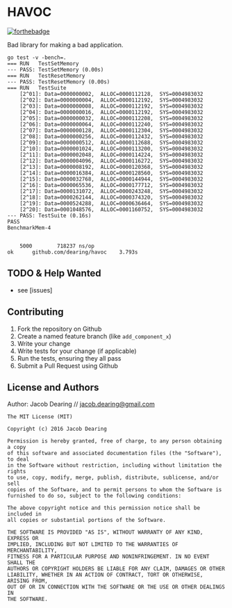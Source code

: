 HAVOC
============

[![forthebadge](http://forthebadge.com/images/badges/just-plain-nasty.svg)](http://forthebadge.com)

Bad library for making a bad application.

```
go test -v -bench=.
=== RUN   TestSetMemory
--- PASS: TestSetMemory (0.00s)
=== RUN   TestResetMemory
--- PASS: TestResetMemory (0.00s)
=== RUN   TestSuite
	[2^01]: Data=0000000002,  ALLOC=0000112128,  SYS=0004983032
	[2^02]: Data=0000000004,  ALLOC=0000112192,  SYS=0004983032
	[2^03]: Data=0000000008,  ALLOC=0000112192,  SYS=0004983032
	[2^04]: Data=0000000016,  ALLOC=0000112192,  SYS=0004983032
	[2^05]: Data=0000000032,  ALLOC=0000112208,  SYS=0004983032
	[2^06]: Data=0000000064,  ALLOC=0000112240,  SYS=0004983032
	[2^07]: Data=0000000128,  ALLOC=0000112304,  SYS=0004983032
	[2^08]: Data=0000000256,  ALLOC=0000112432,  SYS=0004983032
	[2^09]: Data=0000000512,  ALLOC=0000112688,  SYS=0004983032
	[2^10]: Data=0000001024,  ALLOC=0000113200,  SYS=0004983032
	[2^11]: Data=0000002048,  ALLOC=0000114224,  SYS=0004983032
	[2^12]: Data=0000004096,  ALLOC=0000116272,  SYS=0004983032
	[2^13]: Data=0000008192,  ALLOC=0000120368,  SYS=0004983032
	[2^14]: Data=0000016384,  ALLOC=0000128560,  SYS=0004983032
	[2^15]: Data=0000032768,  ALLOC=0000144944,  SYS=0004983032
	[2^16]: Data=0000065536,  ALLOC=0000177712,  SYS=0004983032
	[2^17]: Data=0000131072,  ALLOC=0000243248,  SYS=0004983032
	[2^18]: Data=0000262144,  ALLOC=0000374320,  SYS=0004983032
	[2^19]: Data=0000524288,  ALLOC=0000636464,  SYS=0004983032
	[2^20]: Data=0001048576,  ALLOC=0001160752,  SYS=0004983032
--- PASS: TestSuite (0.16s)
PASS
BenchmarkMem-4	


    5000	    718237 ns/op
ok  	github.com/dearing/havoc	3.793s

```

TODO & Help Wanted
------------
 - see [issues]

Contributing
------------
1. Fork the repository on Github
2. Create a named feature branch (like `add_component_x`)
3. Write your change
4. Write tests for your change (if applicable)
5. Run the tests, ensuring they all pass
6. Submit a Pull Request using Github

License and Authors
-------------------
Author: Jacob Dearing // jacob.dearing@gmail.com

```
The MIT License (MIT)

Copyright (c) 2016 Jacob Dearing

Permission is hereby granted, free of charge, to any person obtaining a copy
of this software and associated documentation files (the "Software"), to deal
in the Software without restriction, including without limitation the rights
to use, copy, modify, merge, publish, distribute, sublicense, and/or sell
copies of the Software, and to permit persons to whom the Software is
furnished to do so, subject to the following conditions:

The above copyright notice and this permission notice shall be included in
all copies or substantial portions of the Software.

THE SOFTWARE IS PROVIDED "AS IS", WITHOUT WARRANTY OF ANY KIND, EXPRESS OR
IMPLIED, INCLUDING BUT NOT LIMITED TO THE WARRANTIES OF MERCHANTABILITY,
FITNESS FOR A PARTICULAR PURPOSE AND NONINFRINGEMENT. IN NO EVENT SHALL THE
AUTHORS OR COPYRIGHT HOLDERS BE LIABLE FOR ANY CLAIM, DAMAGES OR OTHER
LIABILITY, WHETHER IN AN ACTION OF CONTRACT, TORT OR OTHERWISE, ARISING FROM,
OUT OF OR IN CONNECTION WITH THE SOFTWARE OR THE USE OR OTHER DEALINGS IN
THE SOFTWARE.
```
